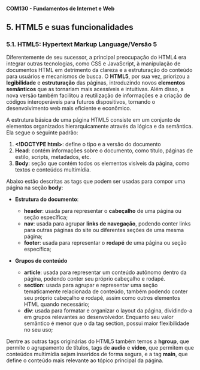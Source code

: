 #### COM130 - Fundamentos de Internet e Web

## 5. HTML5 e suas funcionalidades

### 5.1. HTML5: Hypertext Markup Language/Versão 5 

Diferentemente de seu sucessor, a principal preocupação do HTML4 era integrar outras tecnologias, como CSS e JavaScript, à manipulação de documentos HTML em detrimento da clareza e a estruturação do conteúdo para usuários e mecanismos de busca. O **HTML5**, por sua vez, priorizou a **legibilidade** e **estruturação** das páginas, introduzindo novos **elementos semânticos** que as tornariam mais acessíveis e intuitivas. Além disso, a nova versão também facilitou a reutilização de informações e a criação de códigos interoperáveis para futuros dispositivos, tornando o desenvolvimento web mais eficiente e econômico.

A estrutura básica de uma página HTML5 consiste em um conjunto de elementos organizados hierarquicamente através da lógica e da semântica. Ela segue o seguinte padrão:

1. **<\!DOCTYPE html>**: define o tipo e a versão do documento
2. **Head**: contém informações sobre o documento, como título, páginas de estilo, scripts, metadados, etc.
3. **Body**: seção que contém todos os elementos visíveis da página, como textos e conteúdos multimídia.

Abaixo estão descritas as tags que podem ser usadas para compor uma página na seção **body**:

- **Estrutura do documento**:
  - **header**: usada para representar o **cabeçalho** de uma página ou seção específica;
  - **nav**: usada para agrupar **links de navegação**, podendo conter links para outras páginas do site ou diferentes seções de uma mesma página;
  - **footer**: usada para representar o **rodapé** de uma página ou seção específica;
  
- **Grupos de conteúdo**
  - **article**: usada para representar um conteúdo autônomo dentro da página, podendo conter seu próprio cabeçalho e rodapé.
  - **section**: usada para agrupar e representar uma seção tematicamente relacionada de conteúdo, também podendo conter seu próprio cabeçalho e rodapé, assim como outros elementos HTML quando necessário;
  - **div**: usada para formatar e organizar o layout da página, dividindo-a em grupos relevantes ao desenvolvedor. Enquanto seu valor semântico é menor que o da tag section, possui maior flexibilidade no seu uso;

Dentre as outras tags originárias do HTML5 também temos a **hgroup**, que permite o agrupamento de títulos, tags de **audio** e **video**, que permitem que conteúdos multimídia sejam inseridos de forma segura, e a tag **main**, que define o conteúdo mais relevante ao tópico principal da página.